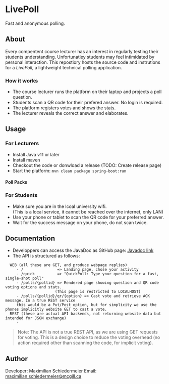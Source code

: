 # LivePoll

Fast and anonymous polling.

## About

Every compentent course lecturer has an interest in regularly testing their students understanding.
Unfortunatley students may feel intimidated by personal interaction. This repostiory hosts the
source code and instrutions for a *LivePoll*, a lightweight technical polling application.

### How it works

* The course lecturer runs the platform on their laptop and projects a poll question.
* Students scan a QR code for their prefered answer. No login is required.
* The platform registers votes and shows the stats.
* The lecturer reveals the correct answer and elaborates.

## Usage

### For Lecturers

* Install Java v11 or later
* Install maven
* Checkout the code or donwload a release (TODO: Create release page)
* Start the platform: `mvn clean package spring-boot:run`

#### Poll Packs

### For Students

* Make sure you are in the lcoal university wifi.  
  (This is a local service, it cannot be reached over the internet, only LAN)
* Use your phone or tablet to scan the QR code for your preferred answer.
* Wait for the success message on your phone, do not scan twice.

## Documentation

* Developpers can access the JavaDoc as GitHub page: [Javadoc link](https://m5c.github.io/LivePoll/)
* The API is structured as follows:

```
  WEB (all these are GET, and produce webpage replies)
     - /               => Landing page, chose your activity
     - /quick          => "QuickPoll: Type your question for a fast, single-shot poll"
     - /polls/{pollid} => Rendered page showing question and QR code voting options and stats.
                      (This page is restricted to LOCALHOST)
     - /polls/{pollid}/qr/{option} => Cast vote and retrieve ACK message. In a true REST service 
     this would be a Put/Post option, but for simplicity we use the phones implicitly website GET to cast a vote.
  REST (these are actual API backends, not returning website data but intended for JSON exchange)
     - 
```

> Note: The API is not a true REST API, as we are using GET requests for voting. This is a design
> choice to reduce the voting overhead (no action required other than scanning the code, for
> implicit
> voting).

## Author

Developer: Maximilian Schiedermeier
Email: maximilian.schiedermeier@mcgill.ca